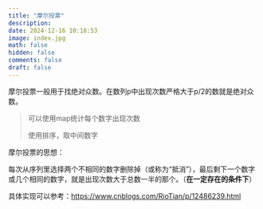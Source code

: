 ```yaml
---
title: "摩尔投票"
description: 
date: 2024-12-16 10:18:53
image: index.jpg
math: false
hidden: false
comments: false
draft: false
---
```


摩尔投票一般用于找绝对众数。在数列p中出现次数严格大于p/2的数就是绝对众数。

> 可以使用map统计每个数字出现次数
>
> 使用排序，取中间数字

摩尔投票的思想：

每次从序列里选择两个不相同的数字删除掉（或称为“抵消”），最后剩下一个数字或几个相同的数字，就是出现次数大于总数一半的那个。（**在一定存在的条件下**）

具体实现可以参考：https://www.cnblogs.com/RioTian/p/12486239.html
